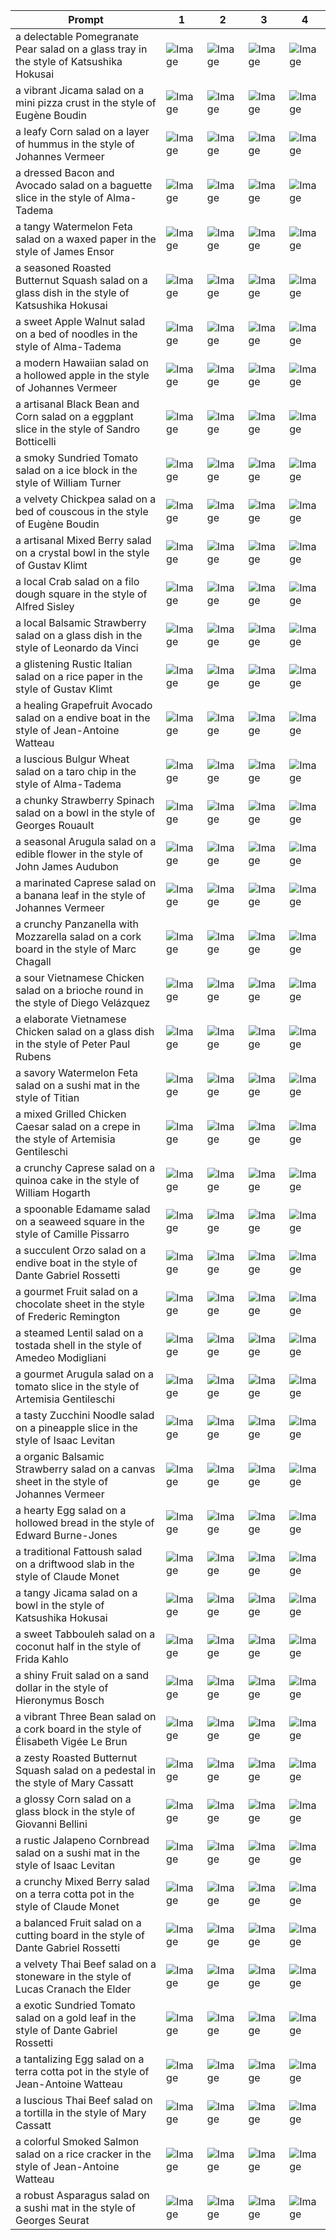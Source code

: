 | Prompt | 1 | 2 | 3 | 4 |
|-|-|-|-|-|
| a delectable Pomegranate Pear salad on a glass tray in the style of Katsushika Hokusai | ![Image](https://salad-benchmark-public-assets.s3.us-east-2.amazonaws.com/sdxl/c9b905f5-4c7e-434f-9dbc-b4c58b5b20e6-0.jpg) | ![Image](https://salad-benchmark-public-assets.s3.us-east-2.amazonaws.com/sdxl/c9b905f5-4c7e-434f-9dbc-b4c58b5b20e6-1.jpg) | ![Image](https://salad-benchmark-public-assets.s3.us-east-2.amazonaws.com/sdxl/c9b905f5-4c7e-434f-9dbc-b4c58b5b20e6-2.jpg) | ![Image](https://salad-benchmark-public-assets.s3.us-east-2.amazonaws.com/sdxl/c9b905f5-4c7e-434f-9dbc-b4c58b5b20e6-3.jpg) |
| a vibrant Jicama salad on a mini pizza crust in the style of Eugène Boudin | ![Image](https://salad-benchmark-public-assets.s3.us-east-2.amazonaws.com/sdxl/a74deed8-c3e1-4379-9486-fba0a53cd31a-0.jpg) | ![Image](https://salad-benchmark-public-assets.s3.us-east-2.amazonaws.com/sdxl/a74deed8-c3e1-4379-9486-fba0a53cd31a-1.jpg) | ![Image](https://salad-benchmark-public-assets.s3.us-east-2.amazonaws.com/sdxl/a74deed8-c3e1-4379-9486-fba0a53cd31a-2.jpg) | ![Image](https://salad-benchmark-public-assets.s3.us-east-2.amazonaws.com/sdxl/a74deed8-c3e1-4379-9486-fba0a53cd31a-3.jpg) |
| a leafy Corn salad on a layer of hummus in the style of Johannes Vermeer | ![Image](https://salad-benchmark-public-assets.s3.us-east-2.amazonaws.com/sdxl/822f9dd7-a702-4372-aa77-9efb746fa8d2-0.jpg) | ![Image](https://salad-benchmark-public-assets.s3.us-east-2.amazonaws.com/sdxl/822f9dd7-a702-4372-aa77-9efb746fa8d2-1.jpg) | ![Image](https://salad-benchmark-public-assets.s3.us-east-2.amazonaws.com/sdxl/822f9dd7-a702-4372-aa77-9efb746fa8d2-2.jpg) | ![Image](https://salad-benchmark-public-assets.s3.us-east-2.amazonaws.com/sdxl/822f9dd7-a702-4372-aa77-9efb746fa8d2-3.jpg) |
| a dressed Bacon and Avocado salad on a baguette slice in the style of Alma-Tadema | ![Image](https://salad-benchmark-public-assets.s3.us-east-2.amazonaws.com/sdxl/c184bc16-6876-4063-9d2e-c173c581e805-0.jpg) | ![Image](https://salad-benchmark-public-assets.s3.us-east-2.amazonaws.com/sdxl/c184bc16-6876-4063-9d2e-c173c581e805-1.jpg) | ![Image](https://salad-benchmark-public-assets.s3.us-east-2.amazonaws.com/sdxl/c184bc16-6876-4063-9d2e-c173c581e805-2.jpg) | ![Image](https://salad-benchmark-public-assets.s3.us-east-2.amazonaws.com/sdxl/c184bc16-6876-4063-9d2e-c173c581e805-3.jpg) |
| a tangy Watermelon Feta salad on a waxed paper in the style of James Ensor | ![Image](https://salad-benchmark-public-assets.s3.us-east-2.amazonaws.com/sdxl/6fee50fe-f25f-41ca-9517-3b65359a741a-0.jpg) | ![Image](https://salad-benchmark-public-assets.s3.us-east-2.amazonaws.com/sdxl/6fee50fe-f25f-41ca-9517-3b65359a741a-1.jpg) | ![Image](https://salad-benchmark-public-assets.s3.us-east-2.amazonaws.com/sdxl/6fee50fe-f25f-41ca-9517-3b65359a741a-2.jpg) | ![Image](https://salad-benchmark-public-assets.s3.us-east-2.amazonaws.com/sdxl/6fee50fe-f25f-41ca-9517-3b65359a741a-3.jpg) |
| a seasoned Roasted Butternut Squash salad on a glass dish in the style of Katsushika Hokusai | ![Image](https://salad-benchmark-public-assets.s3.us-east-2.amazonaws.com/sdxl/e17d8291-2f30-463c-8785-c66f607d45e8-0.jpg) | ![Image](https://salad-benchmark-public-assets.s3.us-east-2.amazonaws.com/sdxl/e17d8291-2f30-463c-8785-c66f607d45e8-1.jpg) | ![Image](https://salad-benchmark-public-assets.s3.us-east-2.amazonaws.com/sdxl/e17d8291-2f30-463c-8785-c66f607d45e8-2.jpg) | ![Image](https://salad-benchmark-public-assets.s3.us-east-2.amazonaws.com/sdxl/e17d8291-2f30-463c-8785-c66f607d45e8-3.jpg) |
| a sweet Apple Walnut salad on a bed of noodles in the style of Alma-Tadema | ![Image](https://salad-benchmark-public-assets.s3.us-east-2.amazonaws.com/sdxl/2f116ff4-5d0a-485e-8ec7-8e6dca46a787-0.jpg) | ![Image](https://salad-benchmark-public-assets.s3.us-east-2.amazonaws.com/sdxl/2f116ff4-5d0a-485e-8ec7-8e6dca46a787-1.jpg) | ![Image](https://salad-benchmark-public-assets.s3.us-east-2.amazonaws.com/sdxl/2f116ff4-5d0a-485e-8ec7-8e6dca46a787-2.jpg) | ![Image](https://salad-benchmark-public-assets.s3.us-east-2.amazonaws.com/sdxl/2f116ff4-5d0a-485e-8ec7-8e6dca46a787-3.jpg) |
| a modern Hawaiian salad on a hollowed apple in the style of Johannes Vermeer | ![Image](https://salad-benchmark-public-assets.s3.us-east-2.amazonaws.com/sdxl/b3071e24-50d9-4ffe-b93b-ea188ddcc200-0.jpg) | ![Image](https://salad-benchmark-public-assets.s3.us-east-2.amazonaws.com/sdxl/b3071e24-50d9-4ffe-b93b-ea188ddcc200-1.jpg) | ![Image](https://salad-benchmark-public-assets.s3.us-east-2.amazonaws.com/sdxl/b3071e24-50d9-4ffe-b93b-ea188ddcc200-2.jpg) | ![Image](https://salad-benchmark-public-assets.s3.us-east-2.amazonaws.com/sdxl/b3071e24-50d9-4ffe-b93b-ea188ddcc200-3.jpg) |
| a artisanal Black Bean and Corn salad on a eggplant slice in the style of Sandro Botticelli | ![Image](https://salad-benchmark-public-assets.s3.us-east-2.amazonaws.com/sdxl/4b6135f7-9237-4c80-9e85-8881af0c2a81-0.jpg) | ![Image](https://salad-benchmark-public-assets.s3.us-east-2.amazonaws.com/sdxl/4b6135f7-9237-4c80-9e85-8881af0c2a81-1.jpg) | ![Image](https://salad-benchmark-public-assets.s3.us-east-2.amazonaws.com/sdxl/4b6135f7-9237-4c80-9e85-8881af0c2a81-2.jpg) | ![Image](https://salad-benchmark-public-assets.s3.us-east-2.amazonaws.com/sdxl/4b6135f7-9237-4c80-9e85-8881af0c2a81-3.jpg) |
| a smoky Sundried Tomato salad on a ice block in the style of William Turner | ![Image](https://salad-benchmark-public-assets.s3.us-east-2.amazonaws.com/sdxl/d83a79db-fccc-48d8-9c3e-44cdde0c7897-0.jpg) | ![Image](https://salad-benchmark-public-assets.s3.us-east-2.amazonaws.com/sdxl/d83a79db-fccc-48d8-9c3e-44cdde0c7897-1.jpg) | ![Image](https://salad-benchmark-public-assets.s3.us-east-2.amazonaws.com/sdxl/d83a79db-fccc-48d8-9c3e-44cdde0c7897-2.jpg) | ![Image](https://salad-benchmark-public-assets.s3.us-east-2.amazonaws.com/sdxl/d83a79db-fccc-48d8-9c3e-44cdde0c7897-3.jpg) |
| a velvety Chickpea salad on a bed of couscous in the style of Eugène Boudin | ![Image](https://salad-benchmark-public-assets.s3.us-east-2.amazonaws.com/sdxl/b31105f9-d08c-4921-b7ec-2cf6e1876fad-0.jpg) | ![Image](https://salad-benchmark-public-assets.s3.us-east-2.amazonaws.com/sdxl/b31105f9-d08c-4921-b7ec-2cf6e1876fad-1.jpg) | ![Image](https://salad-benchmark-public-assets.s3.us-east-2.amazonaws.com/sdxl/b31105f9-d08c-4921-b7ec-2cf6e1876fad-2.jpg) | ![Image](https://salad-benchmark-public-assets.s3.us-east-2.amazonaws.com/sdxl/b31105f9-d08c-4921-b7ec-2cf6e1876fad-3.jpg) |
| a artisanal Mixed Berry salad on a crystal bowl in the style of Gustav Klimt | ![Image](https://salad-benchmark-public-assets.s3.us-east-2.amazonaws.com/sdxl/a53f1a3f-99e0-43a0-9d8b-4c87154f41dd-0.jpg) | ![Image](https://salad-benchmark-public-assets.s3.us-east-2.amazonaws.com/sdxl/a53f1a3f-99e0-43a0-9d8b-4c87154f41dd-1.jpg) | ![Image](https://salad-benchmark-public-assets.s3.us-east-2.amazonaws.com/sdxl/a53f1a3f-99e0-43a0-9d8b-4c87154f41dd-2.jpg) | ![Image](https://salad-benchmark-public-assets.s3.us-east-2.amazonaws.com/sdxl/a53f1a3f-99e0-43a0-9d8b-4c87154f41dd-3.jpg) |
| a local Crab salad on a filo dough square in the style of Alfred Sisley | ![Image](https://salad-benchmark-public-assets.s3.us-east-2.amazonaws.com/sdxl/45e3131f-6877-4af5-a70f-355968c31b78-0.jpg) | ![Image](https://salad-benchmark-public-assets.s3.us-east-2.amazonaws.com/sdxl/45e3131f-6877-4af5-a70f-355968c31b78-1.jpg) | ![Image](https://salad-benchmark-public-assets.s3.us-east-2.amazonaws.com/sdxl/45e3131f-6877-4af5-a70f-355968c31b78-2.jpg) | ![Image](https://salad-benchmark-public-assets.s3.us-east-2.amazonaws.com/sdxl/45e3131f-6877-4af5-a70f-355968c31b78-3.jpg) |
| a local Balsamic Strawberry salad on a glass dish in the style of Leonardo da Vinci | ![Image](https://salad-benchmark-public-assets.s3.us-east-2.amazonaws.com/sdxl/fb44b452-e12b-4780-b0f4-e028f4143eb7-0.jpg) | ![Image](https://salad-benchmark-public-assets.s3.us-east-2.amazonaws.com/sdxl/fb44b452-e12b-4780-b0f4-e028f4143eb7-1.jpg) | ![Image](https://salad-benchmark-public-assets.s3.us-east-2.amazonaws.com/sdxl/fb44b452-e12b-4780-b0f4-e028f4143eb7-2.jpg) | ![Image](https://salad-benchmark-public-assets.s3.us-east-2.amazonaws.com/sdxl/fb44b452-e12b-4780-b0f4-e028f4143eb7-3.jpg) |
| a glistening Rustic Italian salad on a rice paper in the style of Gustav Klimt | ![Image](https://salad-benchmark-public-assets.s3.us-east-2.amazonaws.com/sdxl/53882d99-69d5-4ce6-af00-6dd57b50684e-0.jpg) | ![Image](https://salad-benchmark-public-assets.s3.us-east-2.amazonaws.com/sdxl/53882d99-69d5-4ce6-af00-6dd57b50684e-1.jpg) | ![Image](https://salad-benchmark-public-assets.s3.us-east-2.amazonaws.com/sdxl/53882d99-69d5-4ce6-af00-6dd57b50684e-2.jpg) | ![Image](https://salad-benchmark-public-assets.s3.us-east-2.amazonaws.com/sdxl/53882d99-69d5-4ce6-af00-6dd57b50684e-3.jpg) |
| a healing Grapefruit Avocado salad on a endive boat in the style of Jean-Antoine Watteau | ![Image](https://salad-benchmark-public-assets.s3.us-east-2.amazonaws.com/sdxl/5ad28bd9-f4f7-4e51-825d-7d8e04f3ff2a-0.jpg) | ![Image](https://salad-benchmark-public-assets.s3.us-east-2.amazonaws.com/sdxl/5ad28bd9-f4f7-4e51-825d-7d8e04f3ff2a-1.jpg) | ![Image](https://salad-benchmark-public-assets.s3.us-east-2.amazonaws.com/sdxl/5ad28bd9-f4f7-4e51-825d-7d8e04f3ff2a-2.jpg) | ![Image](https://salad-benchmark-public-assets.s3.us-east-2.amazonaws.com/sdxl/5ad28bd9-f4f7-4e51-825d-7d8e04f3ff2a-3.jpg) |
| a luscious Bulgur Wheat salad on a taro chip in the style of Alma-Tadema | ![Image](https://salad-benchmark-public-assets.s3.us-east-2.amazonaws.com/sdxl/84e757b5-2879-4716-8681-27a63be5ce61-0.jpg) | ![Image](https://salad-benchmark-public-assets.s3.us-east-2.amazonaws.com/sdxl/84e757b5-2879-4716-8681-27a63be5ce61-1.jpg) | ![Image](https://salad-benchmark-public-assets.s3.us-east-2.amazonaws.com/sdxl/84e757b5-2879-4716-8681-27a63be5ce61-2.jpg) | ![Image](https://salad-benchmark-public-assets.s3.us-east-2.amazonaws.com/sdxl/84e757b5-2879-4716-8681-27a63be5ce61-3.jpg) |
| a chunky Strawberry Spinach salad on a bowl in the style of Georges Rouault | ![Image](https://salad-benchmark-public-assets.s3.us-east-2.amazonaws.com/sdxl/60a81346-44b1-43ff-b0e7-2f66d4fc2416-0.jpg) | ![Image](https://salad-benchmark-public-assets.s3.us-east-2.amazonaws.com/sdxl/60a81346-44b1-43ff-b0e7-2f66d4fc2416-1.jpg) | ![Image](https://salad-benchmark-public-assets.s3.us-east-2.amazonaws.com/sdxl/60a81346-44b1-43ff-b0e7-2f66d4fc2416-2.jpg) | ![Image](https://salad-benchmark-public-assets.s3.us-east-2.amazonaws.com/sdxl/60a81346-44b1-43ff-b0e7-2f66d4fc2416-3.jpg) |
| a seasonal Arugula salad on a edible flower in the style of John James Audubon | ![Image](https://salad-benchmark-public-assets.s3.us-east-2.amazonaws.com/sdxl/6efc5e85-8d73-4183-adda-8352111bb012-0.jpg) | ![Image](https://salad-benchmark-public-assets.s3.us-east-2.amazonaws.com/sdxl/6efc5e85-8d73-4183-adda-8352111bb012-1.jpg) | ![Image](https://salad-benchmark-public-assets.s3.us-east-2.amazonaws.com/sdxl/6efc5e85-8d73-4183-adda-8352111bb012-2.jpg) | ![Image](https://salad-benchmark-public-assets.s3.us-east-2.amazonaws.com/sdxl/6efc5e85-8d73-4183-adda-8352111bb012-3.jpg) |
| a marinated Caprese salad on a banana leaf in the style of Johannes Vermeer | ![Image](https://salad-benchmark-public-assets.s3.us-east-2.amazonaws.com/sdxl/8a8bc55c-41d8-4bda-9f05-867b511aa6c0-0.jpg) | ![Image](https://salad-benchmark-public-assets.s3.us-east-2.amazonaws.com/sdxl/8a8bc55c-41d8-4bda-9f05-867b511aa6c0-1.jpg) | ![Image](https://salad-benchmark-public-assets.s3.us-east-2.amazonaws.com/sdxl/8a8bc55c-41d8-4bda-9f05-867b511aa6c0-2.jpg) | ![Image](https://salad-benchmark-public-assets.s3.us-east-2.amazonaws.com/sdxl/8a8bc55c-41d8-4bda-9f05-867b511aa6c0-3.jpg) |
| a crunchy Panzanella with Mozzarella salad on a cork board in the style of Marc Chagall | ![Image](https://salad-benchmark-public-assets.s3.us-east-2.amazonaws.com/sdxl/f5cd7295-132b-492a-86fb-0af48b9fcce4-0.jpg) | ![Image](https://salad-benchmark-public-assets.s3.us-east-2.amazonaws.com/sdxl/f5cd7295-132b-492a-86fb-0af48b9fcce4-1.jpg) | ![Image](https://salad-benchmark-public-assets.s3.us-east-2.amazonaws.com/sdxl/f5cd7295-132b-492a-86fb-0af48b9fcce4-2.jpg) | ![Image](https://salad-benchmark-public-assets.s3.us-east-2.amazonaws.com/sdxl/f5cd7295-132b-492a-86fb-0af48b9fcce4-3.jpg) |
| a sour Vietnamese Chicken salad on a brioche round in the style of Diego Velázquez | ![Image](https://salad-benchmark-public-assets.s3.us-east-2.amazonaws.com/sdxl/bb45fefa-5027-421d-ab0c-72c55d52bb47-0.jpg) | ![Image](https://salad-benchmark-public-assets.s3.us-east-2.amazonaws.com/sdxl/bb45fefa-5027-421d-ab0c-72c55d52bb47-1.jpg) | ![Image](https://salad-benchmark-public-assets.s3.us-east-2.amazonaws.com/sdxl/bb45fefa-5027-421d-ab0c-72c55d52bb47-2.jpg) | ![Image](https://salad-benchmark-public-assets.s3.us-east-2.amazonaws.com/sdxl/bb45fefa-5027-421d-ab0c-72c55d52bb47-3.jpg) |
| a elaborate Vietnamese Chicken salad on a glass dish in the style of Peter Paul Rubens | ![Image](https://salad-benchmark-public-assets.s3.us-east-2.amazonaws.com/sdxl/becf1fba-fbd0-40d7-8931-73f401d60556-0.jpg) | ![Image](https://salad-benchmark-public-assets.s3.us-east-2.amazonaws.com/sdxl/becf1fba-fbd0-40d7-8931-73f401d60556-1.jpg) | ![Image](https://salad-benchmark-public-assets.s3.us-east-2.amazonaws.com/sdxl/becf1fba-fbd0-40d7-8931-73f401d60556-2.jpg) | ![Image](https://salad-benchmark-public-assets.s3.us-east-2.amazonaws.com/sdxl/becf1fba-fbd0-40d7-8931-73f401d60556-3.jpg) |
| a savory Watermelon Feta salad on a sushi mat in the style of Titian | ![Image](https://salad-benchmark-public-assets.s3.us-east-2.amazonaws.com/sdxl/793ff75d-dfc2-420e-b1b1-4790b0e5e31c-0.jpg) | ![Image](https://salad-benchmark-public-assets.s3.us-east-2.amazonaws.com/sdxl/793ff75d-dfc2-420e-b1b1-4790b0e5e31c-1.jpg) | ![Image](https://salad-benchmark-public-assets.s3.us-east-2.amazonaws.com/sdxl/793ff75d-dfc2-420e-b1b1-4790b0e5e31c-2.jpg) | ![Image](https://salad-benchmark-public-assets.s3.us-east-2.amazonaws.com/sdxl/793ff75d-dfc2-420e-b1b1-4790b0e5e31c-3.jpg) |
| a mixed Grilled Chicken Caesar salad on a crepe in the style of Artemisia Gentileschi | ![Image](https://salad-benchmark-public-assets.s3.us-east-2.amazonaws.com/sdxl/31a035aa-e9a7-4cf6-a3f8-abeaad69c06c-0.jpg) | ![Image](https://salad-benchmark-public-assets.s3.us-east-2.amazonaws.com/sdxl/31a035aa-e9a7-4cf6-a3f8-abeaad69c06c-1.jpg) | ![Image](https://salad-benchmark-public-assets.s3.us-east-2.amazonaws.com/sdxl/31a035aa-e9a7-4cf6-a3f8-abeaad69c06c-2.jpg) | ![Image](https://salad-benchmark-public-assets.s3.us-east-2.amazonaws.com/sdxl/31a035aa-e9a7-4cf6-a3f8-abeaad69c06c-3.jpg) |
| a crunchy Caprese salad on a quinoa cake in the style of William Hogarth | ![Image](https://salad-benchmark-public-assets.s3.us-east-2.amazonaws.com/sdxl/14fdc3e7-eaaa-434a-9f04-8c19daeb5fe7-0.jpg) | ![Image](https://salad-benchmark-public-assets.s3.us-east-2.amazonaws.com/sdxl/14fdc3e7-eaaa-434a-9f04-8c19daeb5fe7-1.jpg) | ![Image](https://salad-benchmark-public-assets.s3.us-east-2.amazonaws.com/sdxl/14fdc3e7-eaaa-434a-9f04-8c19daeb5fe7-2.jpg) | ![Image](https://salad-benchmark-public-assets.s3.us-east-2.amazonaws.com/sdxl/14fdc3e7-eaaa-434a-9f04-8c19daeb5fe7-3.jpg) |
| a spoonable Edamame salad on a seaweed square in the style of Camille Pissarro | ![Image](https://salad-benchmark-public-assets.s3.us-east-2.amazonaws.com/sdxl/2b8d9c36-0e48-4b6b-aaf4-5b7b8e18d2e0-0.jpg) | ![Image](https://salad-benchmark-public-assets.s3.us-east-2.amazonaws.com/sdxl/2b8d9c36-0e48-4b6b-aaf4-5b7b8e18d2e0-1.jpg) | ![Image](https://salad-benchmark-public-assets.s3.us-east-2.amazonaws.com/sdxl/2b8d9c36-0e48-4b6b-aaf4-5b7b8e18d2e0-2.jpg) | ![Image](https://salad-benchmark-public-assets.s3.us-east-2.amazonaws.com/sdxl/2b8d9c36-0e48-4b6b-aaf4-5b7b8e18d2e0-3.jpg) |
| a succulent Orzo salad on a endive boat in the style of Dante Gabriel Rossetti | ![Image](https://salad-benchmark-public-assets.s3.us-east-2.amazonaws.com/sdxl/6109047f-48f5-4429-bd1d-547bf6acbd03-0.jpg) | ![Image](https://salad-benchmark-public-assets.s3.us-east-2.amazonaws.com/sdxl/6109047f-48f5-4429-bd1d-547bf6acbd03-1.jpg) | ![Image](https://salad-benchmark-public-assets.s3.us-east-2.amazonaws.com/sdxl/6109047f-48f5-4429-bd1d-547bf6acbd03-2.jpg) | ![Image](https://salad-benchmark-public-assets.s3.us-east-2.amazonaws.com/sdxl/6109047f-48f5-4429-bd1d-547bf6acbd03-3.jpg) |
| a gourmet Fruit salad on a chocolate sheet in the style of Frederic Remington | ![Image](https://salad-benchmark-public-assets.s3.us-east-2.amazonaws.com/sdxl/6c3e97b8-dd4f-4123-b455-02d30b673da8-0.jpg) | ![Image](https://salad-benchmark-public-assets.s3.us-east-2.amazonaws.com/sdxl/6c3e97b8-dd4f-4123-b455-02d30b673da8-1.jpg) | ![Image](https://salad-benchmark-public-assets.s3.us-east-2.amazonaws.com/sdxl/6c3e97b8-dd4f-4123-b455-02d30b673da8-2.jpg) | ![Image](https://salad-benchmark-public-assets.s3.us-east-2.amazonaws.com/sdxl/6c3e97b8-dd4f-4123-b455-02d30b673da8-3.jpg) |
| a steamed Lentil salad on a tostada shell in the style of Amedeo Modigliani | ![Image](https://salad-benchmark-public-assets.s3.us-east-2.amazonaws.com/sdxl/4b43b045-92c2-4fff-9734-6dd14736236f-0.jpg) | ![Image](https://salad-benchmark-public-assets.s3.us-east-2.amazonaws.com/sdxl/4b43b045-92c2-4fff-9734-6dd14736236f-1.jpg) | ![Image](https://salad-benchmark-public-assets.s3.us-east-2.amazonaws.com/sdxl/4b43b045-92c2-4fff-9734-6dd14736236f-2.jpg) | ![Image](https://salad-benchmark-public-assets.s3.us-east-2.amazonaws.com/sdxl/4b43b045-92c2-4fff-9734-6dd14736236f-3.jpg) |
| a gourmet Arugula salad on a tomato slice in the style of Artemisia Gentileschi | ![Image](https://salad-benchmark-public-assets.s3.us-east-2.amazonaws.com/sdxl/e27d4637-7186-46e3-8616-0741bfde8cf3-0.jpg) | ![Image](https://salad-benchmark-public-assets.s3.us-east-2.amazonaws.com/sdxl/e27d4637-7186-46e3-8616-0741bfde8cf3-1.jpg) | ![Image](https://salad-benchmark-public-assets.s3.us-east-2.amazonaws.com/sdxl/e27d4637-7186-46e3-8616-0741bfde8cf3-2.jpg) | ![Image](https://salad-benchmark-public-assets.s3.us-east-2.amazonaws.com/sdxl/e27d4637-7186-46e3-8616-0741bfde8cf3-3.jpg) |
| a tasty Zucchini Noodle salad on a pineapple slice in the style of Isaac Levitan | ![Image](https://salad-benchmark-public-assets.s3.us-east-2.amazonaws.com/sdxl/c420d03e-c847-4ff0-8eaf-05ee382f132e-0.jpg) | ![Image](https://salad-benchmark-public-assets.s3.us-east-2.amazonaws.com/sdxl/c420d03e-c847-4ff0-8eaf-05ee382f132e-1.jpg) | ![Image](https://salad-benchmark-public-assets.s3.us-east-2.amazonaws.com/sdxl/c420d03e-c847-4ff0-8eaf-05ee382f132e-2.jpg) | ![Image](https://salad-benchmark-public-assets.s3.us-east-2.amazonaws.com/sdxl/c420d03e-c847-4ff0-8eaf-05ee382f132e-3.jpg) |
| a organic Balsamic Strawberry salad on a canvas sheet in the style of Johannes Vermeer | ![Image](https://salad-benchmark-public-assets.s3.us-east-2.amazonaws.com/sdxl/ac7e555a-0f24-459c-8693-19591d5e23a7-0.jpg) | ![Image](https://salad-benchmark-public-assets.s3.us-east-2.amazonaws.com/sdxl/ac7e555a-0f24-459c-8693-19591d5e23a7-1.jpg) | ![Image](https://salad-benchmark-public-assets.s3.us-east-2.amazonaws.com/sdxl/ac7e555a-0f24-459c-8693-19591d5e23a7-2.jpg) | ![Image](https://salad-benchmark-public-assets.s3.us-east-2.amazonaws.com/sdxl/ac7e555a-0f24-459c-8693-19591d5e23a7-3.jpg) |
| a hearty Egg salad on a hollowed bread in the style of Edward Burne-Jones | ![Image](https://salad-benchmark-public-assets.s3.us-east-2.amazonaws.com/sdxl/ba95ba5e-8a51-443e-8a92-76caebe87bda-0.jpg) | ![Image](https://salad-benchmark-public-assets.s3.us-east-2.amazonaws.com/sdxl/ba95ba5e-8a51-443e-8a92-76caebe87bda-1.jpg) | ![Image](https://salad-benchmark-public-assets.s3.us-east-2.amazonaws.com/sdxl/ba95ba5e-8a51-443e-8a92-76caebe87bda-2.jpg) | ![Image](https://salad-benchmark-public-assets.s3.us-east-2.amazonaws.com/sdxl/ba95ba5e-8a51-443e-8a92-76caebe87bda-3.jpg) |
| a traditional Fattoush salad on a driftwood slab in the style of Claude Monet | ![Image](https://salad-benchmark-public-assets.s3.us-east-2.amazonaws.com/sdxl/c2fa5c23-9115-4ddd-a53c-9ba7a41b123e-0.jpg) | ![Image](https://salad-benchmark-public-assets.s3.us-east-2.amazonaws.com/sdxl/c2fa5c23-9115-4ddd-a53c-9ba7a41b123e-1.jpg) | ![Image](https://salad-benchmark-public-assets.s3.us-east-2.amazonaws.com/sdxl/c2fa5c23-9115-4ddd-a53c-9ba7a41b123e-2.jpg) | ![Image](https://salad-benchmark-public-assets.s3.us-east-2.amazonaws.com/sdxl/c2fa5c23-9115-4ddd-a53c-9ba7a41b123e-3.jpg) |
| a tangy Jicama salad on a bowl in the style of Katsushika Hokusai | ![Image](https://salad-benchmark-public-assets.s3.us-east-2.amazonaws.com/sdxl/d39b5865-9a18-49dd-a9a5-47824225c8ac-0.jpg) | ![Image](https://salad-benchmark-public-assets.s3.us-east-2.amazonaws.com/sdxl/d39b5865-9a18-49dd-a9a5-47824225c8ac-1.jpg) | ![Image](https://salad-benchmark-public-assets.s3.us-east-2.amazonaws.com/sdxl/d39b5865-9a18-49dd-a9a5-47824225c8ac-2.jpg) | ![Image](https://salad-benchmark-public-assets.s3.us-east-2.amazonaws.com/sdxl/d39b5865-9a18-49dd-a9a5-47824225c8ac-3.jpg) |
| a sweet Tabbouleh salad on a coconut half in the style of Frida Kahlo | ![Image](https://salad-benchmark-public-assets.s3.us-east-2.amazonaws.com/sdxl/0936c318-9d26-49a7-b066-9029ba505c24-0.jpg) | ![Image](https://salad-benchmark-public-assets.s3.us-east-2.amazonaws.com/sdxl/0936c318-9d26-49a7-b066-9029ba505c24-1.jpg) | ![Image](https://salad-benchmark-public-assets.s3.us-east-2.amazonaws.com/sdxl/0936c318-9d26-49a7-b066-9029ba505c24-2.jpg) | ![Image](https://salad-benchmark-public-assets.s3.us-east-2.amazonaws.com/sdxl/0936c318-9d26-49a7-b066-9029ba505c24-3.jpg) |
| a shiny Fruit salad on a sand dollar in the style of Hieronymus Bosch | ![Image](https://salad-benchmark-public-assets.s3.us-east-2.amazonaws.com/sdxl/f8ad4cc5-c479-43a4-9762-f7624858cd29-0.jpg) | ![Image](https://salad-benchmark-public-assets.s3.us-east-2.amazonaws.com/sdxl/f8ad4cc5-c479-43a4-9762-f7624858cd29-1.jpg) | ![Image](https://salad-benchmark-public-assets.s3.us-east-2.amazonaws.com/sdxl/f8ad4cc5-c479-43a4-9762-f7624858cd29-2.jpg) | ![Image](https://salad-benchmark-public-assets.s3.us-east-2.amazonaws.com/sdxl/f8ad4cc5-c479-43a4-9762-f7624858cd29-3.jpg) |
| a vibrant Three Bean salad on a cork board in the style of Élisabeth Vigée Le Brun | ![Image](https://salad-benchmark-public-assets.s3.us-east-2.amazonaws.com/sdxl/22f14e0e-2165-4a57-a577-26ff82beed3e-0.jpg) | ![Image](https://salad-benchmark-public-assets.s3.us-east-2.amazonaws.com/sdxl/22f14e0e-2165-4a57-a577-26ff82beed3e-1.jpg) | ![Image](https://salad-benchmark-public-assets.s3.us-east-2.amazonaws.com/sdxl/22f14e0e-2165-4a57-a577-26ff82beed3e-2.jpg) | ![Image](https://salad-benchmark-public-assets.s3.us-east-2.amazonaws.com/sdxl/22f14e0e-2165-4a57-a577-26ff82beed3e-3.jpg) |
| a zesty Roasted Butternut Squash salad on a pedestal in the style of Mary Cassatt | ![Image](https://salad-benchmark-public-assets.s3.us-east-2.amazonaws.com/sdxl/d847f65f-c438-4f88-b753-16dcae2ee2dd-0.jpg) | ![Image](https://salad-benchmark-public-assets.s3.us-east-2.amazonaws.com/sdxl/d847f65f-c438-4f88-b753-16dcae2ee2dd-1.jpg) | ![Image](https://salad-benchmark-public-assets.s3.us-east-2.amazonaws.com/sdxl/d847f65f-c438-4f88-b753-16dcae2ee2dd-2.jpg) | ![Image](https://salad-benchmark-public-assets.s3.us-east-2.amazonaws.com/sdxl/d847f65f-c438-4f88-b753-16dcae2ee2dd-3.jpg) |
| a glossy Corn salad on a glass block in the style of Giovanni Bellini | ![Image](https://salad-benchmark-public-assets.s3.us-east-2.amazonaws.com/sdxl/443bb20a-a298-444f-be8e-313abc2b2560-0.jpg) | ![Image](https://salad-benchmark-public-assets.s3.us-east-2.amazonaws.com/sdxl/443bb20a-a298-444f-be8e-313abc2b2560-1.jpg) | ![Image](https://salad-benchmark-public-assets.s3.us-east-2.amazonaws.com/sdxl/443bb20a-a298-444f-be8e-313abc2b2560-2.jpg) | ![Image](https://salad-benchmark-public-assets.s3.us-east-2.amazonaws.com/sdxl/443bb20a-a298-444f-be8e-313abc2b2560-3.jpg) |
| a rustic Jalapeno Cornbread salad on a sushi mat in the style of Isaac Levitan | ![Image](https://salad-benchmark-public-assets.s3.us-east-2.amazonaws.com/sdxl/113280f2-e9ad-476f-87fa-f37bc023a786-0.jpg) | ![Image](https://salad-benchmark-public-assets.s3.us-east-2.amazonaws.com/sdxl/113280f2-e9ad-476f-87fa-f37bc023a786-1.jpg) | ![Image](https://salad-benchmark-public-assets.s3.us-east-2.amazonaws.com/sdxl/113280f2-e9ad-476f-87fa-f37bc023a786-2.jpg) | ![Image](https://salad-benchmark-public-assets.s3.us-east-2.amazonaws.com/sdxl/113280f2-e9ad-476f-87fa-f37bc023a786-3.jpg) |
| a crunchy Mixed Berry salad on a terra cotta pot in the style of Claude Monet | ![Image](https://salad-benchmark-public-assets.s3.us-east-2.amazonaws.com/sdxl/950aff90-232d-403b-b0fb-0565ae7ecb90-0.jpg) | ![Image](https://salad-benchmark-public-assets.s3.us-east-2.amazonaws.com/sdxl/950aff90-232d-403b-b0fb-0565ae7ecb90-1.jpg) | ![Image](https://salad-benchmark-public-assets.s3.us-east-2.amazonaws.com/sdxl/950aff90-232d-403b-b0fb-0565ae7ecb90-2.jpg) | ![Image](https://salad-benchmark-public-assets.s3.us-east-2.amazonaws.com/sdxl/950aff90-232d-403b-b0fb-0565ae7ecb90-3.jpg) |
| a balanced Fruit salad on a cutting board in the style of Dante Gabriel Rossetti | ![Image](https://salad-benchmark-public-assets.s3.us-east-2.amazonaws.com/sdxl/44da30e6-42cc-4e3b-b0b9-065e1337d7a4-0.jpg) | ![Image](https://salad-benchmark-public-assets.s3.us-east-2.amazonaws.com/sdxl/44da30e6-42cc-4e3b-b0b9-065e1337d7a4-1.jpg) | ![Image](https://salad-benchmark-public-assets.s3.us-east-2.amazonaws.com/sdxl/44da30e6-42cc-4e3b-b0b9-065e1337d7a4-2.jpg) | ![Image](https://salad-benchmark-public-assets.s3.us-east-2.amazonaws.com/sdxl/44da30e6-42cc-4e3b-b0b9-065e1337d7a4-3.jpg) |
| a velvety Thai Beef salad on a stoneware in the style of Lucas Cranach the Elder | ![Image](https://salad-benchmark-public-assets.s3.us-east-2.amazonaws.com/sdxl/da42ecc7-3952-4153-89ca-3532baac6100-0.jpg) | ![Image](https://salad-benchmark-public-assets.s3.us-east-2.amazonaws.com/sdxl/da42ecc7-3952-4153-89ca-3532baac6100-1.jpg) | ![Image](https://salad-benchmark-public-assets.s3.us-east-2.amazonaws.com/sdxl/da42ecc7-3952-4153-89ca-3532baac6100-2.jpg) | ![Image](https://salad-benchmark-public-assets.s3.us-east-2.amazonaws.com/sdxl/da42ecc7-3952-4153-89ca-3532baac6100-3.jpg) |
| a exotic Sundried Tomato salad on a gold leaf in the style of Dante Gabriel Rossetti | ![Image](https://salad-benchmark-public-assets.s3.us-east-2.amazonaws.com/sdxl/c5cad24d-a24d-41bb-9a0a-0371859bc14f-0.jpg) | ![Image](https://salad-benchmark-public-assets.s3.us-east-2.amazonaws.com/sdxl/c5cad24d-a24d-41bb-9a0a-0371859bc14f-1.jpg) | ![Image](https://salad-benchmark-public-assets.s3.us-east-2.amazonaws.com/sdxl/c5cad24d-a24d-41bb-9a0a-0371859bc14f-2.jpg) | ![Image](https://salad-benchmark-public-assets.s3.us-east-2.amazonaws.com/sdxl/c5cad24d-a24d-41bb-9a0a-0371859bc14f-3.jpg) |
| a tantalizing Egg salad on a terra cotta pot in the style of Jean-Antoine Watteau | ![Image](https://salad-benchmark-public-assets.s3.us-east-2.amazonaws.com/sdxl/4677e3a8-3e11-41ae-9427-9302ef45877e-0.jpg) | ![Image](https://salad-benchmark-public-assets.s3.us-east-2.amazonaws.com/sdxl/4677e3a8-3e11-41ae-9427-9302ef45877e-1.jpg) | ![Image](https://salad-benchmark-public-assets.s3.us-east-2.amazonaws.com/sdxl/4677e3a8-3e11-41ae-9427-9302ef45877e-2.jpg) | ![Image](https://salad-benchmark-public-assets.s3.us-east-2.amazonaws.com/sdxl/4677e3a8-3e11-41ae-9427-9302ef45877e-3.jpg) |
| a luscious Thai Beef salad on a tortilla in the style of Mary Cassatt | ![Image](https://salad-benchmark-public-assets.s3.us-east-2.amazonaws.com/sdxl/37c4eb5b-6c50-4e91-92c5-788251438013-0.jpg) | ![Image](https://salad-benchmark-public-assets.s3.us-east-2.amazonaws.com/sdxl/37c4eb5b-6c50-4e91-92c5-788251438013-1.jpg) | ![Image](https://salad-benchmark-public-assets.s3.us-east-2.amazonaws.com/sdxl/37c4eb5b-6c50-4e91-92c5-788251438013-2.jpg) | ![Image](https://salad-benchmark-public-assets.s3.us-east-2.amazonaws.com/sdxl/37c4eb5b-6c50-4e91-92c5-788251438013-3.jpg) |
| a colorful Smoked Salmon salad on a rice cracker in the style of Jean-Antoine Watteau | ![Image](https://salad-benchmark-public-assets.s3.us-east-2.amazonaws.com/sdxl/c7362567-07d9-4f7f-92ed-4c15f12aaf6a-0.jpg) | ![Image](https://salad-benchmark-public-assets.s3.us-east-2.amazonaws.com/sdxl/c7362567-07d9-4f7f-92ed-4c15f12aaf6a-1.jpg) | ![Image](https://salad-benchmark-public-assets.s3.us-east-2.amazonaws.com/sdxl/c7362567-07d9-4f7f-92ed-4c15f12aaf6a-2.jpg) | ![Image](https://salad-benchmark-public-assets.s3.us-east-2.amazonaws.com/sdxl/c7362567-07d9-4f7f-92ed-4c15f12aaf6a-3.jpg) |
| a robust Asparagus salad on a sushi mat in the style of Georges Seurat | ![Image](https://salad-benchmark-public-assets.s3.us-east-2.amazonaws.com/sdxl/f6eee412-0c8f-48bb-983c-500f9cd1865f-0.jpg) | ![Image](https://salad-benchmark-public-assets.s3.us-east-2.amazonaws.com/sdxl/f6eee412-0c8f-48bb-983c-500f9cd1865f-1.jpg) | ![Image](https://salad-benchmark-public-assets.s3.us-east-2.amazonaws.com/sdxl/f6eee412-0c8f-48bb-983c-500f9cd1865f-2.jpg) | ![Image](https://salad-benchmark-public-assets.s3.us-east-2.amazonaws.com/sdxl/f6eee412-0c8f-48bb-983c-500f9cd1865f-3.jpg) |
